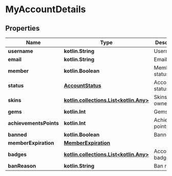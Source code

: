 
# MyAccountDetails

## Properties
Name | Type | Description | Notes
------------ | ------------- | ------------- | -------------
**username** | **kotlin.String** | Username. | 
**email** | **kotlin.String** | Email. | 
**member** | **kotlin.Boolean** | Member status. | 
**status** | [**AccountStatus**](AccountStatus.md) | Account status. | 
**skins** | [**kotlin.collections.List&lt;kotlin.Any&gt;**](kotlin.Any.md) | Skins owned. | 
**gems** | **kotlin.Int** | Gems. | 
**achievementsPoints** | **kotlin.Int** | Achievement points. | 
**banned** | **kotlin.Boolean** | Banned. | 
**memberExpiration** | [**MemberExpiration**](MemberExpiration.md) |  |  [optional]
**badges** | [**kotlin.collections.List&lt;kotlin.Any&gt;**](kotlin.Any.md) | Account badges. |  [optional]
**banReason** | **kotlin.String** | Ban reason. |  [optional]



